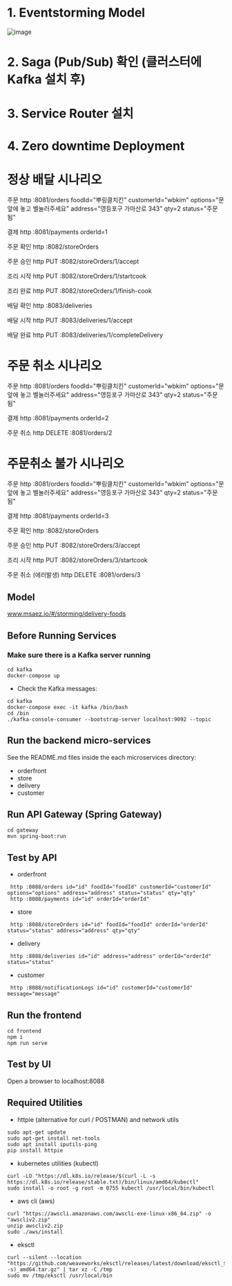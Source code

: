 # 1. Eventstorming Model
![image](https://github.com/secucen-wbkim/food-delivery/assets/117430227/c5d9630f-1556-4c3e-b0d1-6591af9525af)


# 2. Saga (Pub/Sub) 확인 (클러스터에 Kafka 설치 후)


# 3. Service Router 설치


# 4. Zero downtime Deployment



# 정상 배달 시나리오
주문
http :8081/orders foodId="뿌링클치킨" customerId="wbkim" options="문앞에 놓고 벨눌러주세요" address="영등포구 가마산로 343" qty=2 status="주문됨"

결제
http :8081/payments orderId=1

주문 확인
http :8082/storeOrders

주문 승인
http PUT :8082/storeOrders/1/accept

조리 시작
http PUT :8082/storeOrders/1/startcook

조리 완료
http PUT :8082/storeOrders/1/finish-cook

배달 확인
http :8083/deliveries

배달 시작
http PUT :8083/deliveries/1/accept

배달 완료
http PUT :8083/deliveries/1/completeDelivery

# 주문 취소 시나리오
주문
http :8081/orders foodId="뿌링클치킨" customerId="wbkim" options="문앞에 놓고 벨눌러주세요" address="영등포구 가마산로 343" qty=2 status="주문됨"

결제
http :8081/payments orderId=2

주문 취소
http DELETE :8081/orders/2

# 주문취소 불가 시나리오
주문
http :8081/orders foodId="뿌링클치킨" customerId="wbkim" options="문앞에 놓고 벨눌러주세요" address="영등포구 가마산로 343" qty=2 status="주문됨"

결제
http :8081/payments orderId=3

주문 확인
http :8082/storeOrders

주문 승인
http PUT :8082/storeOrders/3/accept

조리 시작
http PUT :8082/storeOrders/3/startcook

주문 취소 (에러발생)
http DELETE :8081/orders/3

## Model
www.msaez.io/#/storming/delivery-foods

## Before Running Services
### Make sure there is a Kafka server running
```
cd kafka
docker-compose up
```
- Check the Kafka messages:
```
cd kafka
docker-compose exec -it kafka /bin/bash
cd /bin
./kafka-console-consumer --bootstrap-server localhost:9092 --topic
```

## Run the backend micro-services
See the README.md files inside the each microservices directory:

- orderfront
- store
- delivery
- customer


## Run API Gateway (Spring Gateway)
```
cd gateway
mvn spring-boot:run
```

## Test by API
- orderfront
```
 http :8088/orders id="id" foodId="foodId" customerId="customerId" options="options" address="address" status="status" qty="qty" 
 http :8088/payments id="id" orderId="orderId" 
```
- store
```
 http :8088/storeOrders id="id" foodId="foodId" orderId="orderId" status="status" address="address" qty="qty" 
```
- delivery
```
 http :8088/deliveries id="id" address="address" orderId="orderId" status="status" 
```
- customer
```
 http :8088/notificationLogs id="id" customerId="customerId" message="message" 
```


## Run the frontend
```
cd frontend
npm i
npm run serve
```

## Test by UI
Open a browser to localhost:8088

## Required Utilities

- httpie (alternative for curl / POSTMAN) and network utils
```
sudo apt-get update
sudo apt-get install net-tools
sudo apt install iputils-ping
pip install httpie
```

- kubernetes utilities (kubectl)
```
curl -LO "https://dl.k8s.io/release/$(curl -L -s https://dl.k8s.io/release/stable.txt)/bin/linux/amd64/kubectl"
sudo install -o root -g root -m 0755 kubectl /usr/local/bin/kubectl
```

- aws cli (aws)
```
curl "https://awscli.amazonaws.com/awscli-exe-linux-x86_64.zip" -o "awscliv2.zip"
unzip awscliv2.zip
sudo ./aws/install
```

- eksctl 
```
curl --silent --location "https://github.com/weaveworks/eksctl/releases/latest/download/eksctl_$(uname -s)_amd64.tar.gz" | tar xz -C /tmp
sudo mv /tmp/eksctl /usr/local/bin
```

